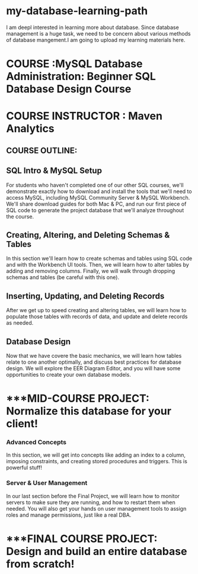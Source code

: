 # my-database-learning-path
I am deepl interested in learning more about database. Since database management is a huge task, we need to be concern about various  methods  of  database mangement.I am going to upload my learning materials here.

# COURSE :MySQL Database Administration: Beginner SQL Database Design Course
# COURSE INSTRUCTOR : Maven Analytics

## COURSE  OUTLINE:



## SQL Intro & MySQL Setup

For students who haven't completed one of our other SQL courses, we'll demonstrate exactly how to download and install the tools that we'll need to access MySQL, including MySQL Community Server & MySQL Workbench. We'll share download guides for both Mac & PC, and run our first piece of SQL code to generate the project database that we'll analyze throughout the course.

## Creating, Altering, and Deleting Schemas & Tables

In this section we'll learn how to create schemas and tables using SQL code and with the Workbench UI tools. Then, we will learn how to alter tables by adding and removing columns. Finally, we will walk through dropping schemas and tables (be careful with this one).

## Inserting, Updating, and Deleting Records

After we get up to speed creating and altering tables, we will learn how to populate those tables with records of data, and update and delete records as needed.

## Database Design

Now that we have covere the basic mechanics, we will learn how tables relate to one another optimally, and discuss best practices for database design. We will explore the EER Diagram Editor, and you will have some opportunities to create your own database models.


# ***MID-COURSE PROJECT: Normalize this database for your client! 

### Advanced Concepts
In this section, we will get into concepts like adding an index to a column, imposing constraints, and creating stored procedures and triggers. This is powerful stuff! 

### Server & User Management
In our last section before the Final Project, we will learn how to monitor servers to make sure they are running, and how to restart them when needed. You will also get your hands on user management tools to assign roles and manage permissions, just like a real DBA.

# ***FINAL COURSE PROJECT: Design and build an entire database from scratch! 
